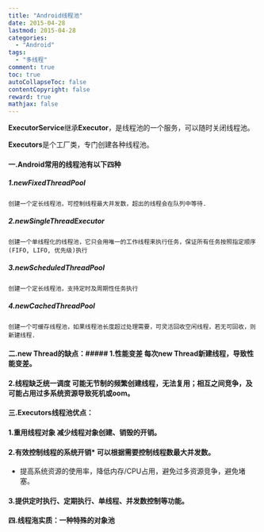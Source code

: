 ```yaml
---
title: "Android线程池"
date: 2015-04-28
lastmod: 2015-04-28
categories:
  - "Android"
tags:
  - "多线程"
comment: true
toc: true
autoCollapseToc: false
contentCopyright: false
reward: true
mathjax: false
---
```


**ExecutorService**继承**Executor**，是线程池的一个服务，可以随时关闭线程池。

**Executors**是个工厂类，专门创建各种线程池。


#### 一.Android常用的线程池有以下四种
##### 1.newFixedThreadPool
	创建一个定长线程池，可控制线程最大并发数，超出的线程会在队列中等待.

##### 2.newSingleThreadExecutor
	创建一个单线程化的线程池，它只会用唯一的工作线程来执行任务，保证所有任务按照指定顺序(FIFO, LIFO, 优先级)执行
	
##### 3.newScheduledThreadPool
	创建一个定长线程池，支持定时及周期性任务执行
	
##### 4.newCachedThreadPool
	创建一个可缓存线程池，如果线程池长度超过处理需要，可灵活回收空闲线程，若无可回收，则新建线程.
	
	
#### 二.new Thread的缺点：##### 1.性能变差	每次new Thread新建线程，导致性能变差。
#### 2.线程缺乏统一调度	可能无节制的频繁创建线程，无法复用；相互之间竞争，及可能占用过多系统资源导致死机或oom。
#### 三.Executors线程池优点：
#### 1.重用线程对象	减少线程对象创建、销毁的开销。
#### 2.有效控制线程的系统开销* 可以根据需要控制线程数最大并发数。
* 提高系统资源的使用率，降低内存/CPU占用，避免过多资源竞争，避免堵塞。

#### 3.提供定时执行、定期执行、单线程、并发数控制等功能。
#### 四.线程沲实质：一种特殊的对象池

	
	
	

